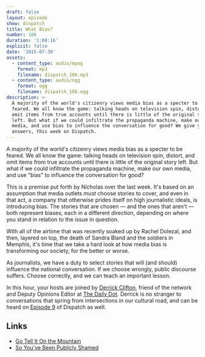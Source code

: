 ```yaml
---
draft: false
layout: episode
show: dispatch
title: What Bias?
number: 106
duration: '1:08:16'
explicit: false
date: '2015-07-30'
assets:
  - content_type: audio/mpeg
    format: mp3
    filename: dispatch_106.mp3
  - content_type: audio/ogg
    format: ogg
    filename: dispatch_106.ogg
description: >-
  A majority of the world's citizenry views media bias as a specter to be
  feared. We all know the game: talking heads on television spin, distort, and
  omit items from true accounts until there is little of the original story
  left. But what if we could infiltrate the propaganda machine, make our own
  media, and use bias to influence the conversation for good? We give you the
  answers, this week on Dispatch.
---
```

A majority of the world's citizenry views media bias as a specter to be feared. We all know the game: talking heads on television spin, distort, and omit items from true accounts until there is little of the original story left. But what if we could infiltrate the propaganda machine, make our own media, and use "bias" to influence the conversation for good?

This is a premise put forth by Nicholas over the last week. It's based on an assumption that media outlets *must* choose stories to cover, and even in that act, a company that otherwise prides itself on high journalistic ideals, is introducing bias. The stories that are chosen &mdash; and the ones that aren't &mdash; both represent biases, each in a different direction, depending on where you stand in relation to the issue in question.

With all of the airtime that was recently soaked up by Rachel Dolezal, and then, layered on top, the death of Sandra Bland and the soldiers in Memphis, it's time that we take a hard look at how media bias is transforming our society, for the better or worse.

As journalists, we have a duty to select stories that will (and should) influence the national conversation. If we choose wrongly, public discourse suffers. Choose correctly, and we can teach an important lesson.

In this hour, your hosts are joined by [Derrick Clifton](https://www.facebook.com/DerrickCliftonWriter), friend of the network and Deputy Opinions Editor at [The Daily Dot](http://www.dailydot.com/authors/derrick-clifton). Derrick is no stranger to conversations that spring from intersections in our cultural road, and can be heard on [Episode 9](http://nicholaswyoung.com/programs/dispatch/9) of Dispatch as well.

## Links

* [Go Tell It On the Mountain](http://bittersoutherner.com/charles-mcnair-go-tell-it-on-the-mountain#.Vbr3xpNVhBc)
* [So You've Been Publicly Shamed](http://www.amazon.com/So-Youve-Been-Publicly-Shamed/dp/1594487138)